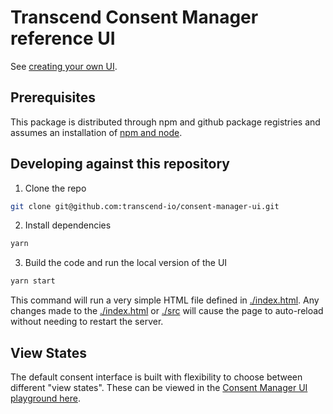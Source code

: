 # Transcend Consent Manager reference UI

See [creating your own UI](https://transcend.notion.site/Creating-your-own-UI-8ae5151b74134f52b0ddd10b5ff077ba).

## Prerequisites

This package is distributed through npm and github package registries and assumes an installation of [npm and node](https://docs.npmjs.com/downloading-and-installing-node-js-and-npm).

## Developing against this repository

1. Clone the repo

```sh
git clone git@github.com:transcend-io/consent-manager-ui.git
```

2. Install dependencies

```sh
yarn
```

3. Build the code and run the local version of the UI

```sh
yarn start
```

This command will run a very simple HTML file defined in [./index.html](./index.html).
Any changes made to the [./index.html](./index.html) or [./src](./src/) will cause the page to auto-reload
without needing to restart the server.

## View States

The default consent interface is built with flexibility to choose between different "view states". These can be viewed in the [Consent Manager UI playground here](https://consent-manager-ui.vercel.app/src/playground).
